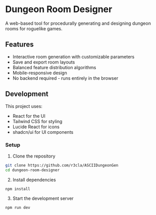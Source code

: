 # Dungeon Room Designer

A web-based tool for procedurally generating and designing dungeon rooms for roguelike games.

## Features

- Interactive room generation with customizable parameters
- Save and export room layouts
- Balanced feature distribution algorithms
- Mobile-responsive design
- No backend required - runs entirely in the browser

## Development

This project uses:
- React for the UI
- Tailwind CSS for styling
- Lucide React for icons
- shadcn/ui for UI components

### Setup

1. Clone the repository
```bash
git clone https://github.com/r3cla/ASCIIDungeonGen
cd dungeon-room-designer
```

2. Install dependencies
```bash
npm install
```

3. Start the development server
```bash
npm run dev
```

